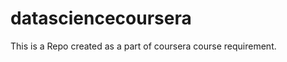datasciencecoursera
===================

This is a Repo created as a part of coursera course requirement.

